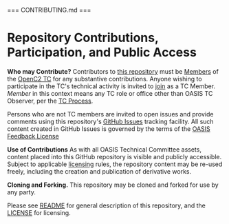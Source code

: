 === CONTRIBUTING.md ===

# Repository Contributions, Participation, and Public Access

**Who may Contribute?** Contributors to [this repository](https://github.com/oasis-tcs/openc2-cacao-ext/) must be [Members](https://www.oasis-open.org/policies-guidelines/oasis-defined-terms-2018-05-22/#dEligiblePerson) of the  [OpenC2 TC](https://www.oasis-open.org/committees/openc2/) for any substantive contributions.  Anyone wishing to participate in the TC's technical activity is invited to [join](https://www.oasis-open.org/committees/join) as a TC Member.
*Member* in this context means any TC role or office other than OASIS TC Observer, per the [TC Process](https://www.oasis-open.org/policies-guidelines/tc-process#membership). 

Persons who are not TC members are invited to open issues and provide comments using this repository's [GitHub Issues](https://github.com/oasis-tcs/openc2-cacao-ext/issues/new) tracking facility.  All such content created in GitHub Issues is governed by the terms of the [OASIS Feedback License](https://www.oasis-open.org/policies-guidelines/ipr#appendixa)

**Use of Contributions**  As with all OASIS Technical Committee assets, content placed into this GitHub repository is visible and publicly accessible.  Subject to applicable [licensing](https://github.com/oasis-tcs/openc2-cacao-ext/blob/master/LICENSE.md) rules, the repository content may be re-used freely, including the creation and publication of derivative works.

**Cloning and Forking.** This repository may be cloned and forked for use by any party. 

Please see [README](https://github.com/oasis-tcs/openc2-cacao-ext/blob/master/README.md) for general description of this repository, and the [LICENSE](https://github.com/oasis-tcs/openc2-cacao-ext/blob/master/LICENSE.md) for licensing.

